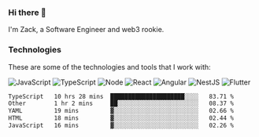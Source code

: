 ### Hi there 👋
I'm Zack, a Software Engineer and web3 rookie.

### Technologies
These are some of the technologies and tools that I work with:

![JavaScript](https://img.shields.io/badge/JavaScript-323330.svg?logo=javascript&logoColor=F7DF1E) 
![TypeScript](https://img.shields.io/badge/TypeScript-007ACC.svg?logo=typescript&logoColor=white) 
![Node](https://img.shields.io/badge/Node.js-43853D.svg?logo=node.js&logoColor=white)
![React](https://img.shields.io/badge/React-20232a.svg?logo=react&logoColor=61DAFB) 
![Angular](https://img.shields.io/badge/Angular-E23237.svg?logo=angularjs&logoColor=white)
![NestJS](https://img.shields.io/badge/NestJS-E0234E?logo=nestjs&logoColor=white)
![Flutter](https://img.shields.io/badge/Flutter-02569B.svg?logo=flutter&logoColor=white)

<!--START_SECTION:waka-->

```txt
TypeScript   10 hrs 28 mins  █████████████████████░░░░   83.71 %
Other        1 hr 2 mins     ██░░░░░░░░░░░░░░░░░░░░░░░   08.37 %
YAML         19 mins         ▓░░░░░░░░░░░░░░░░░░░░░░░░   02.66 %
HTML         18 mins         ▓░░░░░░░░░░░░░░░░░░░░░░░░   02.44 %
JavaScript   16 mins         ▓░░░░░░░░░░░░░░░░░░░░░░░░   02.26 %
```

<!--END_SECTION:waka-->

